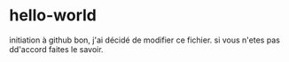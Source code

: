 # hello-world
initiation à github
bon, j'ai décidé de modifier ce fichier. si vous n'etes pas dd'accord faites le savoir.
